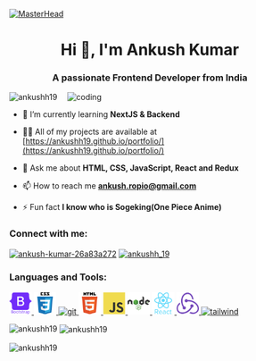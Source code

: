 [![MasterHead](https://user-images.githubusercontent.com/74038190/225813708-98b745f2-7d22-48cf-9150-083f1b00d6c9.gif)](https://github.com/ankushh19)
<h1 align="center">Hi 👋, I'm Ankush Kumar</h1>
<h3 align="center">A passionate Frontend Developer from India</h3>
<img align="right" alt="coding" width="400" src="https://camo.githubusercontent.com/2361e682f29dd5165f3a6ee20019ec078041b1577d3280af7c86e53178cdf5da/68747470733a2f2f616d70726f6e2e65752f77702d636f6e74656e742f75706c6f6164732f323031392f30312f636f64652d646576656c6f7065722e676966">

<p align="left"> <img src="https://komarev.com/ghpvc/?username=ankushh19&label=Profile%20views&color=0e75b6&style=flat" alt="ankushh19" /> </p>

- 🌱 I’m currently learning **NextJS & Backend**

- 👨‍💻 All of my projects are available at [https://ankushh19.github.io/portfolio/](https://ankushh19.github.io/portfolio/)

- 💬 Ask me about **HTML, CSS, JavaScript, React and Redux**

- 📫 How to reach me **ankush.ropio@gmail.com**

- ⚡ Fun fact **I know who is Sogeking(One Piece Anime)**

<h3 align="left">Connect with me:</h3>
<p align="left">
<a href="https://linkedin.com/in/ankush-kumar-26a83a272" target="blank"><img align="center" src="https://raw.githubusercontent.com/rahuldkjain/github-profile-readme-generator/master/src/images/icons/Social/linked-in-alt.svg" alt="ankush-kumar-26a83a272" height="30" width="40" /></a>
<a href="https://instagram.com/ankushh_19" target="blank"><img align="center" src="https://raw.githubusercontent.com/rahuldkjain/github-profile-readme-generator/master/src/images/icons/Social/instagram.svg" alt="ankushh_19" height="30" width="40" /></a>
</p>

<h3 align="left">Languages and Tools:</h3>
<p align="left"> <a href="https://getbootstrap.com" target="_blank" rel="noreferrer"> <img src="https://raw.githubusercontent.com/devicons/devicon/master/icons/bootstrap/bootstrap-plain-wordmark.svg" alt="bootstrap" width="40" height="40"/> </a> <a href="https://www.w3schools.com/css/" target="_blank" rel="noreferrer"> <img src="https://raw.githubusercontent.com/devicons/devicon/master/icons/css3/css3-original-wordmark.svg" alt="css3" width="40" height="40"/> </a> <a href="https://git-scm.com/" target="_blank" rel="noreferrer"> <img src="https://www.vectorlogo.zone/logos/git-scm/git-scm-icon.svg" alt="git" width="40" height="40"/> </a> <a href="https://www.w3.org/html/" target="_blank" rel="noreferrer"> <img src="https://raw.githubusercontent.com/devicons/devicon/master/icons/html5/html5-original-wordmark.svg" alt="html5" width="40" height="40"/> </a> <a href="https://developer.mozilla.org/en-US/docs/Web/JavaScript" target="_blank" rel="noreferrer"> <img src="https://raw.githubusercontent.com/devicons/devicon/master/icons/javascript/javascript-original.svg" alt="javascript" width="40" height="40"/> </a> <a href="https://nodejs.org" target="_blank" rel="noreferrer"> <img src="https://raw.githubusercontent.com/devicons/devicon/master/icons/nodejs/nodejs-original-wordmark.svg" alt="nodejs" width="40" height="40"/> </a> <a href="https://reactjs.org/" target="_blank" rel="noreferrer"> <img src="https://raw.githubusercontent.com/devicons/devicon/master/icons/react/react-original-wordmark.svg" alt="react" width="40" height="40"/> </a> <a href="https://redux.js.org" target="_blank" rel="noreferrer"> <img src="https://raw.githubusercontent.com/devicons/devicon/master/icons/redux/redux-original.svg" alt="redux" width="40" height="40"/> </a> <a href="https://tailwindcss.com/" target="_blank" rel="noreferrer"> <img src="https://www.vectorlogo.zone/logos/tailwindcss/tailwindcss-icon.svg" alt="tailwind" width="40" height="40"/> </a> </p>

<p><img align="left" src="https://github-readme-stats.vercel.app/api/top-langs?username=ankushh19&show_icons=true&locale=en&layout=compact" alt="ankushh19" /></p>

<p>&nbsp;<img align="center" src="https://github-readme-stats.vercel.app/api?username=ankushh19&show_icons=true&locale=en" alt="ankushh19" /></p>

<p><img align="center" src="https://github-readme-streak-stats.herokuapp.com/?user=ankushh19&" alt="ankushh19" /></p>
